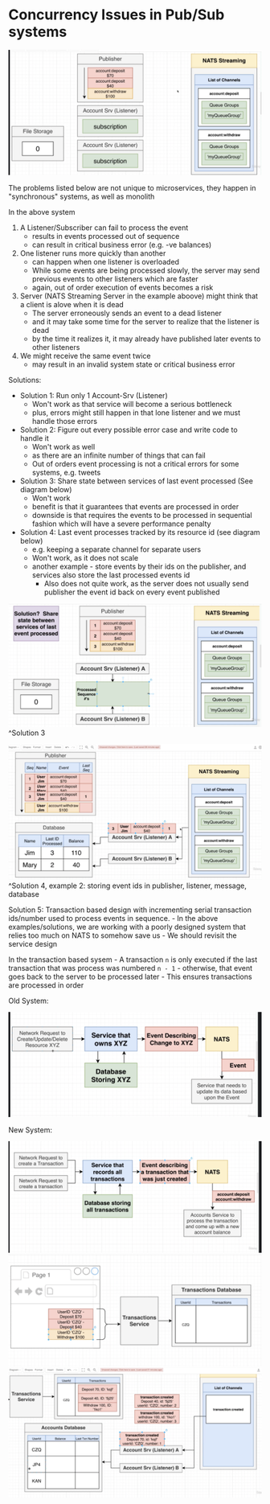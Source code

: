 # Concurrency Issues in Pub/Sub systems

![e1aae6ce5b0668d346aea716a2817b1d.png](e1aae6ce5b0668d346aea716a2817b1d.png)

The problems listed below are not unique to microservices, they happen in "synchronous" systems, as well as monolith

In the above system
1. A Listener/Subscriber can fail to process the event
    - results in events processed out of sequence 
    - can result in critical business error (e.g. -ve balances)
2. One listener runs more quickly than another
    - can happen when one listener is overloaded
    - While some events are being processed slowly, the server may send previous events to other listeners which are faster
    - again, out of order execution of events becomes a risk
3. Server (NATS Streaming Server in the example aboove) might think that a client is alove when it is dead
    - The server erroneously sends an event to a dead listener
    - and it may take some time for the server to realize that the listener is dead
    - by the time it realizes it, it may already have published later events to other listeners
4. We might receive the same event twice
    - may result in an invalid system state or critical business error

Solutions: 

- Solution 1: Run only 1 Account-Srv (Listener)
    - Won't work as that service will become a serious bottleneck
    - plus, errors might still happen in that lone listener and we must handle those errors
- Solution 2: Figure out every possible error case and write code to handle it
    - Won't work as well
    - as there are an infinite number of things that can fail
    - Out of orders event processing is not a critical errors for some systems, e.g. tweets
- Solution 3: Share state between services of last event processed (See diagram below)
    - Won't work 
    - benefit is that it guarantees that events are processed in order
    - downside is that requires the events to be processed in sequential fashion which will have a severe performance penalty
- Solution 4: Last event processes tracked by its resource id (see diagram below)
    - e.g. keeping a separate channel for separate users 
    - Won't work, as it does not scale
    - another example - store events by their ids on the publisher, and services also store the last processed events id
        - Also does not quite work, as the server does not usually send publisher the event id back on every event published

![96b2504af1b44baa39b6d1e3502fe6be.png](96b2504af1b44baa39b6d1e3502fe6be.png)
                        ^Solution 3                        

![e5ba456895bcb0cf3658fe3ee5f944be.png](e5ba456895bcb0cf3658fe3ee5f944be.png)
                                ^Solution 4, example 2: storing event ids in publisher, listener, message, database
                    
                    
Solution 5: Transaction based design with incrementing serial transaction ids/number used to process events in sequence.
    - In the above examples/solutions, we are working with a poorly designed system that relies too much on NATS to somehow save us
    - We should revisit the service design

In the transaction based sysem
    - A transaction `n` is only executed if the last transaction that was process was numbered `n - 1`
    - otherwise, that event goes back to the server to be processed later
    - This ensures transactions are processed in order

Old System: 

![5112af64f3b762ebb5d6c9c861cb7c1e.png](5112af64f3b762ebb5d6c9c861cb7c1e.png)


New System: 

![edec324bdae6b7f82058e460e766f5e1.png](edec324bdae6b7f82058e460e766f5e1.png)
![af68f699b784b5bb0cc0d66d5deb3af4.png](af68f699b784b5bb0cc0d66d5deb3af4.png)
![85fb723700a831404a7535a1d25de7d6.png](85fb723700a831404a7535a1d25de7d6.png)


